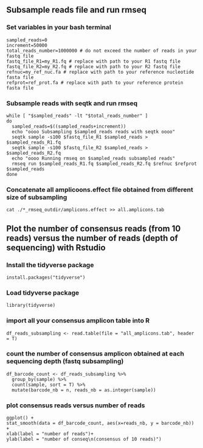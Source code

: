 ## Subsample reads file and run rmseq

### Set variables in your bash terminal

```
sampled_reads=0
increment=50000
total_reads_number=1000000 # do not exceed the number of reads in your fastq file
fastq_file_R1=my_R1.fq # replace with path to your R1 fastq file
fastq_file_R2=my_R2.fq # replace with path to your R2 fastq file
refnuc=my_ref_nuc.fa # replace with path to your reference nucleotide fasta file
refprot=ref_prot.fa # replace with path to your reference protein fasta file
```

### Subsample reads with seqtk and run rmseq

```
while [ "$sampled_reads" -lt "$total_reads_number" ]
do
  sampled_reads=$((sampled_reads+increment))
  echo "oooo Subsampling $sampled_reads reads with seqtk oooo"
  seqtk sample -s100 $fastq_file_R1 $sampled_reads > $sampled_reads_R1.fq
  seqtk sample -s100 $fastq_file_R2 $sampled_reads > $sampled_reads_R2.fq
  echo "oooo Running rmseq on $sampled_reads subsampled reads"
  rmseq run $sampled_reads_R1.fq $sampled_reads_R2.fq $refnuc $refprot $sampled_reads
done
```

### Concatenate all amplicoons.effect file obtained from different size of subsampling 

```
cat ./*_rmseq_outdir/amplicons.effect >> all.amplicons.tab
```

## Plot the number of consensus reads (from 10 reads) versus the number of reads (depth of sequencing) with Rstudio

### Install the tidyverse package
```
install.packages("tidyverse")
```

### Load tidyverse package
```
library(tidyverse)
```

### import all your consensus amplicon table into R
```
df_reads_subsampling <- read.table(file = "all_amplicons.tab", header = T)
```

### count the number of consensus amplicon obtained at each sequencing depth (fastq subsampling)

```
df_barcode_count <- df_reads_subsampling %>%
  group_by(sample) %>%
  count(sample, sort = T) %>%
  mutate(barcode_nb = n, reads_nb = as.integer(sample))
```

### plot consensus reads versus number of reads

```
ggplot() +
stat_smooth(data = df_barcode_count, aes(x=reads_nb, y = barcode_nb)) +
xlab(label = "number of reads")+
ylab(label = "number of conseq\n(consensus of 10 reads)")
```
